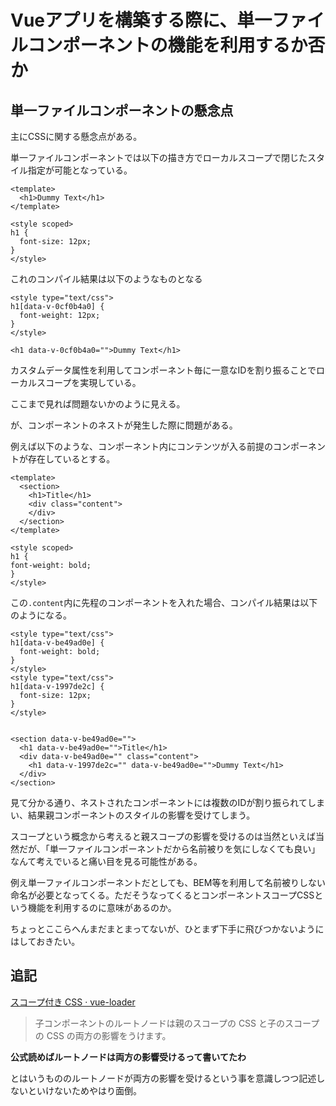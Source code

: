 # Vueアプリを構築する際に、単一ファイルコンポーネントの機能を利用するか否か


## 単一ファイルコンポーネントの懸念点

主にCSSに関する懸念点がある。

単一ファイルコンポーネントでは以下の描き方でローカルスコープで閉じたスタイル指定が可能となっている。

```
<template>
  <h1>Dummy Text</h1>
</template>

<style scoped>
h1 {
  font-size: 12px;
}
</style>
```

これのコンパイル結果は以下のようなものとなる


```
<style type="text/css">
h1[data-v-0cf0b4a0] {
  font-weight: 12px;
}
</style>

<h1 data-v-0cf0b4a0="">Dummy Text</h1>
```

カスタムデータ属性を利用してコンポーネント毎に一意なIDを割り振ることでローカルスコープを実現している。


ここまで見れば問題ないかのように見える。

が、コンポーネントのネストが発生した際に問題がある。

例えば以下のような、コンポーネント内にコンテンツが入る前提のコンポーネントが存在しているとする。

```
<template>
  <section>
    <h1>Title</h1>
    <div class="content">
    </div>
  </section>
</template>

<style scoped>
h1 {
font-weight: bold;
}
</style>
```

この`.content`内に先程のコンポーネントを入れた場合、コンパイル結果は以下のようになる。

```
<style type="text/css">
h1[data-v-be49ad0e] {
  font-weight: bold;
}
</style>
<style type="text/css">
h1[data-v-1997de2c] {
  font-size: 12px;
}
</style>


<section data-v-be49ad0e="">
  <h1 data-v-be49ad0e="">Title</h1>
  <div data-v-be49ad0e="" class="content">
    <h1 data-v-1997de2c="" data-v-be49ad0e="">Dummy Text</h1>
  </div>
</section>
```

見て分かる通り、ネストされたコンポーネントには複数のIDが割り振られてしまい、結果親コンポーネントのスタイルの影響を受けてしまう。

スコープという概念から考えると親スコープの影響を受けるのは当然といえば当然だが、「単一ファイルコンポーネントだから名前被りを気にしなくても良い」なんて考えでいると痛い目を見る可能性がある。

例え単一ファイルコンポーネントだとしても、BEM等を利用して名前被りしない命名が必要となってくる。ただそうなってくるとコンポーネントスコープCSSという機能を利用するのに意味があるのか。

ちょっとここらへんまだまとまってないが、ひとまず下手に飛びつかないようにはしておきたい。


## 追記

[スコープ付き CSS · vue-loader](https://vue-loader.vuejs.org/ja/features/scoped-css.html)

> 子コンポーネントのルートノードは親のスコープの CSS と子のスコープの CSS の両方の影響をうけます。

**公式読めばルートノードは両方の影響受けるって書いてたわ**

とはいうもののルートノードが両方の影響を受けるという事を意識しつつ記述しないといけないためやはり面倒。

